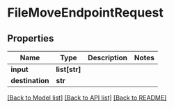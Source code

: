 # FileMoveEndpointRequest

## Properties

Name | Type | Description | Notes
------------ | ------------- | ------------- | -------------
**input** | **list[str]** |  | 
**destination** | **str** |  | 

[[Back to Model list]](../#documentation-for-models) [[Back to API list]](../#documentation-for-api-endpoints) [[Back to README]](../)


